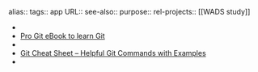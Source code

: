 alias::
tags:: app
URL::
see-also::
purpose::
rel-projects:: [[WADS study]]

-
- [Pro Git eBook to learn Git](https://git-scm.com/book/en/v2)
-
- [Git Cheat Sheet – Helpful Git Commands with Examples](https://www.freecodecamp.org/news/git-cheat-sheet-helpful-git-commands-with-examples/)
-
